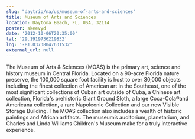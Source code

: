 ```yaml
---
slug: "daytrip/na/us/museum-of-arts-and-sciences"
title: Museum of Arts and Sciences
location: Daytona Beach, FL, USA, 32114
poster: skeevyd
date: '2012-10-06T20:35:00'
lat: '29.1919736219832'
lng: '-81.03738047631532'
external_url: null
---
```


The Museum of Arts &amp; Sciences (MOAS) is the primary art, science and history museum in Central Florida. Located on a 90-acre Florida nature preserve, the 100,000 square foot facility is host to over 30,000 objects including the finest collection of American art in the Southeast, one of the most significant collections of Cuban art outside of Cuba, a Chinese art collection, Florida's prehistoric Giant Ground Sloth, a large Coca-Cola®and Americana collection, a rare Napoleonic Collection and our new Visible Storage Building. The MOAS collection also includes a wealth of historic paintings and African artifacts. The museum’s auditorium, planetarium, and Charles and Linda Williams Children's Museum make for a truly interactive experience.
